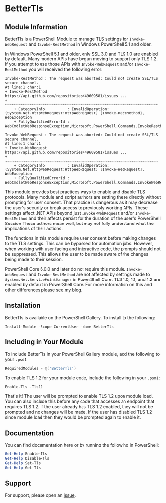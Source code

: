 # BetterTls

## Module Information

BetterTls is a PowerShell Module to manage TLS settings for `Invoke-WebRequest` and `Invoke-RestMethod` in Windows PowerShell 5.1 and older.

In Windows PowerShell 5.1 and older, only SSL 3.0 and TLS 1.0 are enabled by default.
Many modern APIs have begun moving to support only TLS 1.2.
If you attempt to use those APIs with `Invoke-WebRequest` and/or `Invoke-RestMethod` you will received the following error:

```none
Invoke-RestMethod : The request was aborted: Could not create SSL/TLS secure channel.
At line:1 char:1
+ Invoke-RestMethod https://api.github.com/repositories/49609581/issues ...
+ ~~~~~~~~~~~~~~~~~~~~~~~~~~~~~~~~~~~~~~~~~~~~~~~~~~~~~~~~~~~~~~~~~~~~~
    + CategoryInfo          : InvalidOperation: (System.Net.HttpWebRequest:HttpWebRequest) [Invoke-RestMethod], WebException
    + FullyQualifiedErrorId : WebCmdletWebResponseException,Microsoft.PowerShell.Commands.InvokeRestMethodCommand

Invoke-WebRequest : The request was aborted: Could not create SSL/TLS secure channel.
At line:1 char:1
+ Invoke-WebRequest https://api.github.com/repositories/49609581/issues ...
+ ~~~~~~~~~~~~~~~~~~~~~~~~~~~~~~~~~~~~~~~~~~~~~~~~~~~~~~~~~~~~~~~~~~~~~
    + CategoryInfo          : InvalidOperation: (System.Net.HttpWebRequest:HttpWebRequest) [Invoke-WebRequest], WebException
    + FullyQualifiedErrorId : WebCmdletWebResponseException,Microsoft.PowerShell.Commands.InvokeWebRequestCommand
```

This module provides best practices ways to enable and disable TLS protocols.
Many module and script authors are setting these directly without prompting for user consent.
That practice is dangerous as it may decrease the user's security or break access to previously working APIs.
These settings affect .NET APIs beyond just `Invoke-WebRequest` and/or `Invoke-RestMethod`
and their affects persist for the duration of the user's PowerShell Session
These authors mean well, but may not fully understand what the implications of their actions.

The functions in this module require user consent before making changes to the TLS settings.
This can be bypassed for automation jobs.
However, when working with user facing and interactive code, the prompts should not be suppressed.
This allows the user to be made aware of the changes being made to their session.

PowerShell Core 6.0.0 and later do not require this module.
`Invoke-WebRequest` and `Invoke-RestMethod` are not affected by settings made to `System.Net.ServicePointManager` in PowerShell Core.
TLS 1.0, 1.1, and 1.2 are enabled by default in PowerShell Core.
For more information on this and other differences please [see my blog](https://get-powershellblog.blogspot.com/2017/11/powershell-core-web-cmdlets-in-depth.html).

## Installation

BetterTls is available on the PowerShell Gallery. To install to the following:

```powershell
Install-Module -Scope CurrentUser -Name BetterTls
```

## Including in Your Module

To include BetterTls in your PowerShell Gallery module, add the following to your `.psd1`

```powershell
RequiredModules = @('BetterTls')
```

To enable TLS 1.2 for your module code, include the following in your `.psm1`:

```powershell
Enable-Tls -Tls12
```

That's it!
The user will be prompted to enable TLS 1.2 upon module load.
You can also include this before any code that accesses an endpoint that requires TLS 1.2.
If the user already has TLS 1.2 enabled, they will not be prompted and no changes will be made.
If the user has disabled TLS 1.2 since module load then they would be prompted again to enable it.

## Documentation

You can find documentation [here](https://github.com/markekraus/BetterTls/blob/master/Docs/BetterTls.md) or by running the following in PowerShell:

```powershell
Get-Help Enable-Tls
Get-Help Disable-Tls
Get-Help Set-Tls
Get-Help Get-Tls
```

## Support

For support, please open an [issue](https://github.com/markekraus/BetterTls/issues/new).
